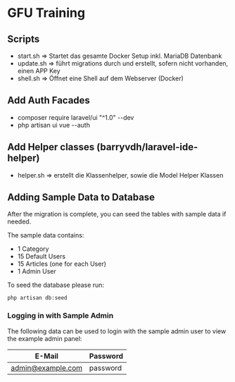 # GFU Training

## Scripts

-   start.sh => Startet das gesamte Docker Setup inkl. MariaDB Datenbank
-   update.sh => führt migrations durch und erstellt, sofern nicht vorhanden, einen APP Key
-   shell.sh => Öffnet eine Shell auf dem Webserver (Docker)

## Add Auth Facades

-   composer require laravel/ui "^1.0" --dev
-   php artisan ui vue --auth

## Add Helper classes (barryvdh/laravel-ide-helper)

- helper.sh => erstellt die Klassenhelper, sowie die Model Helper Klassen


## Adding Sample Data to Database

After the migration is complete, you can seed the tables with sample data if needed.

The sample data contains:
- 1 Category
- 15 Default Users
- 15 Articles (one for each User)
- 1 Admin User

To seed the database please run:
```
php artisan db:seed
```


### Logging in with Sample Admin

The following data can be used to login with the sample admin user to view the example admin panel:

E-Mail | Password
------------ | -------------
admin@example.com | password
